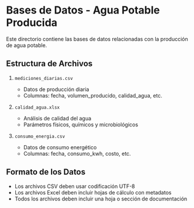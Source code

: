 # Bases de Datos - Agua Potable Producida

Este directorio contiene las bases de datos relacionadas con la producción de agua potable.

## Estructura de Archivos

1. `mediciones_diarias.csv`
   - Datos de producción diaria
   - Columnas: fecha, volumen_producido, calidad_agua, etc.

2. `calidad_agua.xlsx`
   - Análisis de calidad del agua
   - Parámetros físicos, químicos y microbiológicos

3. `consumo_energia.csv`
   - Datos de consumo energético
   - Columnas: fecha, consumo_kwh, costo, etc.

## Formato de los Datos

- Los archivos CSV deben usar codificación UTF-8
- Los archivos Excel deben incluir hojas de cálculo con metadatos
- Todos los archivos deben incluir una hoja o sección de documentación 